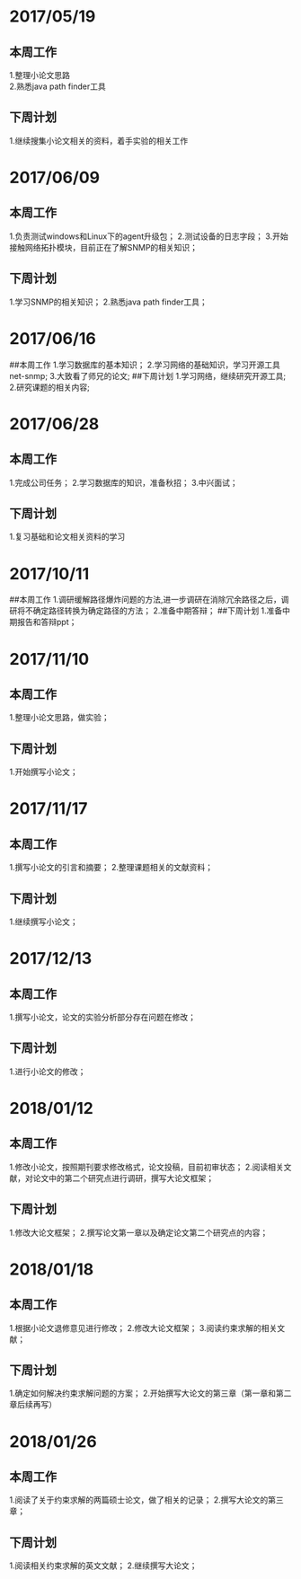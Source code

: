 # 2017/05/19
## 本周工作
1.整理小论文思路  
2.熟悉java path finder工具
## 下周计划
1.继续搜集小论文相关的资料，着手实验的相关工作
# 2017/06/09
## 本周工作
1.负责测试windows和Linux下的agent升级包；
2.测试设备的日志字段；
3.开始接触网络拓扑模块，目前正在了解SNMP的相关知识；
## 下周计划
1.学习SNMP的相关知识；
2.熟悉java path finder工具；
# 2017/06/16
##本周工作
1.学习数据库的基本知识；
2.学习网络的基础知识，学习开源工具net-snmp;
3.大致看了师兄的论文;
##下周计划
1.学习网络，继续研究开源工具;
2.研究课题的相关内容;
# 2017/06/28
## 本周工作
1.完成公司任务； 
2.学习数据库的知识，准备秋招； 
3.中兴面试； 
## 下周计划
1.复习基础和论文相关资料的学习 
# 2017/10/11
##本周工作
1.调研缓解路径爆炸问题的方法,进一步调研在消除冗余路径之后，调研将不确定路径转换为确定路径的方法；
2.准备中期答辩；
##下周计划
1.准备中期报告和答辩ppt；
# 2017/11/10
## 本周工作
1.整理小论文思路，做实验；
## 下周计划
1.开始撰写小论文；
# 2017/11/17
## 本周工作
1.撰写小论文的引言和摘要；
2.整理课题相关的文献资料；
## 下周计划
1.继续撰写小论文；
# 2017/12/13
## 本周工作
1.撰写小论文，论文的实验分析部分存在问题在修改；
## 下周计划
1.进行小论文的修改；
# 2018/01/12
## 本周工作
1.修改小论文，按照期刊要求修改格式，论文投稿，目前初审状态；
2.阅读相关文献，对论文中的第二个研究点进行调研，撰写大论文框架；
## 下周计划
1.修改大论文框架；
2.撰写论文第一章以及确定论文第二个研究点的内容；
# 2018/01/18
## 本周工作
1.根据小论文退修意见进行修改；
2.修改大论文框架；
3.阅读约束求解的相关文献；
## 下周计划
1.确定如何解决约束求解问题的方案；
2.开始撰写大论文的第三章（第一章和第二章后续再写）
# 2018/01/26
## 本周工作
1.阅读了关于约束求解的两篇硕士论文，做了相关的记录；
2.撰写大论文的第三章；
## 下周计划
1.阅读相关约束求解的英文文献；
2.继续撰写大论文；

 
